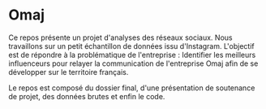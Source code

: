 # Omaj

Ce repos présente un projet d'analyses des réseaux sociaux. 
Nous travaillons sur un petit échantillon de données issu d'Instagram.
L'objectif est de répondre à la problématique de l'entreprise : 
Identifier les meilleurs influenceurs pour relayer la communication de l'entreprise Omaj afin de se développer sur le territoire français. 



Le repos est composé du dossier final, d'une présentation de soutenance de projet, des données brutes et enfin le code.
